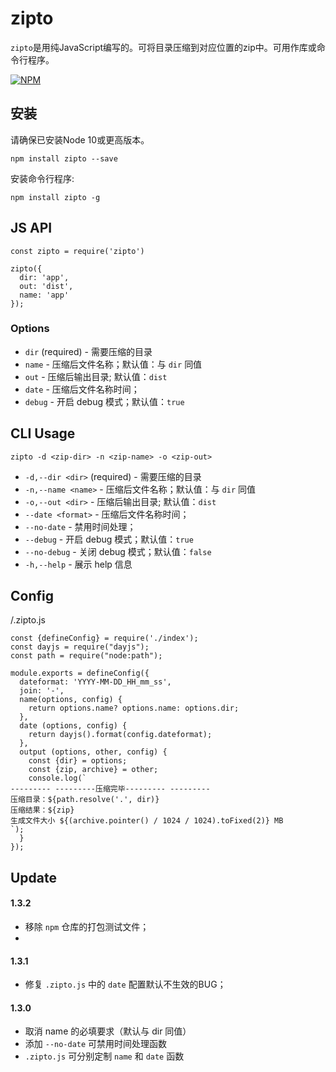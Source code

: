 # zipto

`zipto`是用纯JavaScript编写的。可将目录压缩到对应位置的zip中。可用作库或命令行程序。

[![NPM](https://nodei.co/npm/zipto.png?global=true)](https://npm.im/zipto)

## 安装

请确保已安装Node 10或更高版本。

```shell
npm install zipto --save
```

安装命令行程序:

```shell
npm install zipto -g
```

## JS API

```ecmascript 6
const zipto = require('zipto')

zipto({
  dir: 'app',
  out: 'dist',
  name: 'app'
});
```

### Options

- `dir` (required) - 需要压缩的目录
- `name` - 压缩后文件名称；默认值：与 `dir` 同值
- `out` - 压缩后输出目录; 默认值：`dist`
- `date` - 压缩后文件名称时间；
- `debug` - 开启 debug 模式；默认值：`true`

## CLI Usage

```shell
zipto -d <zip-dir> -n <zip-name> -o <zip-out>
```

- `-d,--dir <dir>` (required) - 需要压缩的目录
- `-n,--name <name>` - 压缩后文件名称；默认值：与 `dir` 同值
- `-o,--out <dir>` - 压缩后输出目录; 默认值：`dist`
- `--date <format>` - 压缩后文件名称时间；
- `--no-date` - 禁用时间处理；
- `--debug` - 开启 debug 模式；默认值：`true`
- `--no-debug` - 关闭 debug 模式；默认值：`false`
- `-h,--help` - 展示 help 信息


## Config

/.zipto.js

```ecmascript 6
const {defineConfig} = require('./index');
const dayjs = require("dayjs");
const path = require("node:path");

module.exports = defineConfig({
  dateformat: 'YYYY-MM-DD_HH_mm_ss',
  join: '-',
  name(options, config) {
    return options.name? options.name: options.dir;
  },
  date (options, config) {
    return dayjs().format(config.dateformat);
  },
  output (options, other, config) {
    const {dir} = options;
    const {zip, archive} = other;
    console.log(`
--------- ---------压缩完毕--------- ---------
压缩目录：${path.resolve('.', dir)}
压缩结果：${zip}
生成文件大小 ${(archive.pointer() / 1024 / 1024).toFixed(2)} MB
`);
  }
});

```

## Update

#### 1.3.2
- 移除 `npm` 仓库的打包测试文件；
- 
#### 1.3.1
- 修复 `.zipto.js` 中的 `date` 配置默认不生效的BUG；

#### 1.3.0
- 取消 name 的必填要求（默认与 dir 同值）
- 添加 `--no-date` 可禁用时间处理函数
- `.zipto.js` 可分别定制 `name` 和 `date` 函数
